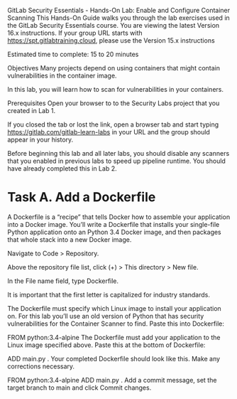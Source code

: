 GitLab Security Essentials - Hands-On Lab: Enable and Configure Container Scanning
This Hands-On Guide walks you through the lab exercises used in the GitLab Security Essentials course.
You are viewing the latest Version 16.x instructions. If your group URL starts with https://spt.gitlabtraining.cloud, please use the Version 15.x instructions

Estimated time to complete: 15 to 20 minutes

Objectives
Many projects depend on using containers that might contain vulnerabilities in the container image.

In this lab, you will learn how to scan for vulnerabilities in your containers.

Prerequisites
Open your browser to to the Security Labs project that you created in Lab 1.

If you closed the tab or lost the link, open a browser tab and start typing https://gitlab.com/gitlab-learn-labs in your URL and the group should appear in your history.

Before beginning this lab and all later labs, you should disable any scanners that you enabled in previous labs to speed up pipeline runtime. You should have already completed this in Lab 2.



# Task A. Add a Dockerfile
A Dockerfile is a “recipe” that tells Docker how to assemble your application into a Docker image. You’ll write a Dockerfile that installs your single-file Python application onto an Python 3.4 Docker image, and then packages that whole stack into a new Docker image.

Navigate to Code > Repository.

Above the repository file list, click (+) > This directory > New file.

In the File name field, type Dockerfile.

It is important that the first letter is capitalized for industry standards.

The Dockerfile must specify which Linux image to install your application on. For this lab you’ll use an old version of Python that has security vulnerabilities for the Container Scanner to find. Paste this into Dockerfile:

FROM python:3.4-alpine
The Dockerfile must add your application to the Linux image specified above. Paste this at the bottom of Dockerfile:

ADD main.py .
Your completed Dockerfile should look like this. Make any corrections necessary.

FROM python:3.4-alpine
ADD main.py .
Add a commit message, set the target branch to main and click Commit changes.

